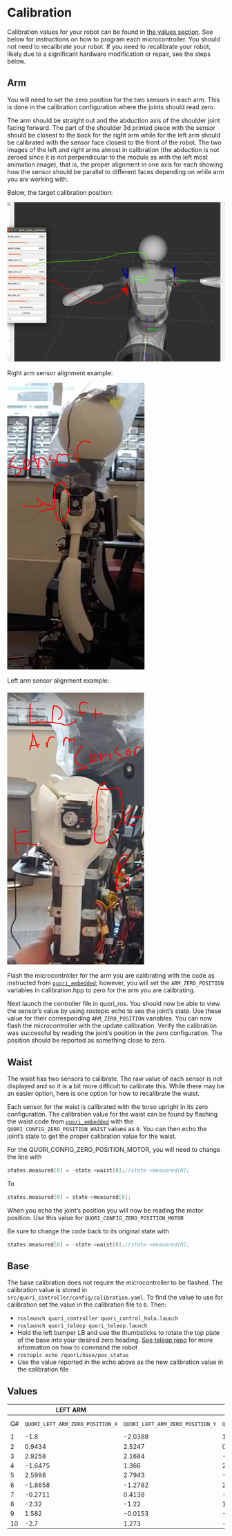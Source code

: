# Calibration

Calibration values for your robot can be found in [the values section](#values). See below for instructions on how to program each microcontroller. You should not need to recalibrate your robot. If you need to recalibrate your robot, likely due to a significant hardware modification or repair, see the steps below.

## Arm

You will need to set the zero position for the two sensors in each arm. This is done in the calibration configuration where the joints should read zero.

The arm should be straight out and the abduction axis of the shoulder joint facing forward. The part of the shoulder 3d printed piece with the sensor should be closest to the back for the right arm while for the left arm should be calibrated with the sensor face closest to the front of the robot. The two images of the left and right arms almost in calibration (the abduction is not zeroed since it is not perpendicular to the module as with the left most animation image), that is, the proper alignment in one axis for each showing how the sensor should be parallel to different faces depending on while arm you are working with.

Below, the target calibration position:

![Calibration position](../images/quori_arm_alignment.png)

Right arm sensor alignment example:

![Right arm sensor alignment example](../images/quori_arm_sensor.png)

Left arm sensor alignment example:

![Left arm sensor alignment example](../images/quori_arm_sensor_2.png)

Flash the microcontroller for the arm you are calibrating with the code as instructed from [`quori_embedded`](https://github.com/Quori-ROS/quori_embedded); however, you will set the `ARM_ZERO_POSITION` variables in calibration.hpp to zero for the arm you are calibrating.

Next launch the controller file in quori_ros. You should now be able to view the sensor’s value by using rostopic echo to see the joint’s state. Use these value for their corresponding `ARM_ZERO_POSITION` variables. You can now flash the microcontroller with the update calibration. Verify the calibration was successful by reading the joint’s position in the zero configuration. The position should be reported as something close to zero.

## Waist

The waist has two sensors to calibrate. The raw value of each sensor is not displayed and so it is a bit more difficult to calibrate this. While there may be an easier option, here is one option for how to recalibrate the waist.

Each sensor for the waist is calibrated with the torso upright in its zero configuration.
The calibration value for the waist can be found by flashing the waist code from [`quori_embedded`](https://github.com/Quori-ROS/quori_embedded) with the `QUORI_CONFIG_ZERO_POSITION_WAIST` values as `0`.
You can then echo the joint’s state to get the proper calibration value for the waist.

For the QUORI_CONFIG_ZERO_POSITION_MOTOR, you will need to change the line with

```cpp
states.measured[0] = -state->waist[0];//state->measured[0];
```

To

```cpp
states.measured[0] = state->measured[0];
```

When you echo the joint’s position you will now be reading the motor position. Use this value for `QUORI_CONFIG_ZERO_POSITION_MOTOR`

Be sure to change the code back to its original state with

```cpp
states.measured[0] = -state->waist[0];//state->measured[0];
```

## Base

The base calibration does not require the microcontroller to be flashed. The calibration value is stored in `src/quori_controller/config/calibration.yaml`. To find the value to use for calibration set the value in the calibration file to `0`. Then:

- `roslaunch quori_controller quori_control_holo.launch`
- `roslaunch quori_teleop quori_teleop.launch`
- Hold the left bumper LB and use the thumbsticks to rotate the top plate of the base into your desired zero heading. [See teleop repo](https://www.google.com/url?q=https://github.com/Quori-ROS/quori_ros/tree/master/src/quori_teleop&sa=D&source=editors&ust=1703158334603099&usg=AOvVaw0ti8R1g06ZxG_J2iSaMmy2) for more information on how to command the robot
- `rostopic echo /quori/base/pos_status`
- Use the value reported in the echo above as the new calibration value in the calibration file

## Values

|     | **LEFT ARM**                     |                                  | **RIGHT ARM**                     |                                   | **SPINE**                          |                                    |                                                                 |         |         |
| --- | -------------------------------- | -------------------------------- | --------------------------------- | --------------------------------- | ---------------------------------- | ---------------------------------- | --------------------------------------------------------------- | ------- | ------- |
| Q#  | `QUORI_LEFT_ARM_ZERO_POSITION_X` | `QUORI_LEFT_ARM_ZERO_POSITION_Y` | `QUORI_RIGHT_ARM_ZERO_POSITION_X` | `QUORI_RIGHT_ARM_ZERO_POSITION_Y` | `QUORI_CONFIG_ZERO_POSITION_WAIST` | `QUORI_CONFIG_ZERO_POSITION_MOTOR` | `/opt/quori/quori_controller/config/calibration` `base_offset`: | Head dx | Head dy |
| 1   | -1.8                             | -2.0388                          | 1.93                              | -5.0388                           | 0.18                               | 0.9                                |                                                                 |         |         |
| 2   | 0.9434                           | 2.5247                           | 0.5737                            | -0.7704                           | -2.007                             | 1.6457                             | 0.0944                                                          | -2.5    | -1.65   |
| 3   | 2.9258                           | 2.1684                           | -1.1363                           | -0.53                             | -0.5515                            | -0.8114                            | 0.02606                                                         | -2.65   | -1.75   |
| 4   | -1.6475                          | 1.366                            | 2.3041                            | -2.2458                           | 0.6527                             | 0.1149                             | 0.72                                                            | -3      | -1.85   |
| 5   | 2.5998                           | 2.7943                           | -1.7496                           | 0.6588                            | -2.3031                            | 0.6666                             | 0.2982                                                          | -2.5    | -1.7    |
| 6   | -1.8658                          | -1.2782                          | 2.6999                            | -3.1018                           | 1.4965                             | 2.7852                             | 0.583958                                                        | -2.75   | -1.85   |
| 7   | -0.2711                          | 0.4138                           | -0.9802                           | 2.12                              | 1.7895                             | -2.3996                            | 0.201184                                                        | -2.9    | -1.4    |
| 8   | -2.32                            | -1.22                            | 1.381                             | -2.8062                           | 2.328                              | 0.9444                             | 0.93102                                                         | -3.2    | -1.9    |
| 9   | 1.582                            | -0.0153                          | -0.6412                           | -1.0186                           | 0.6627                             | -1.3553                            | 0.289568                                                        | -2.7    | -1.8    |
| 10  | -2.7                             | 1.273                            | -2.4                              | 0.016                             | 0.405                              | -0.7193                            | 0.347                                                           | -2.7    | -1.97   |
